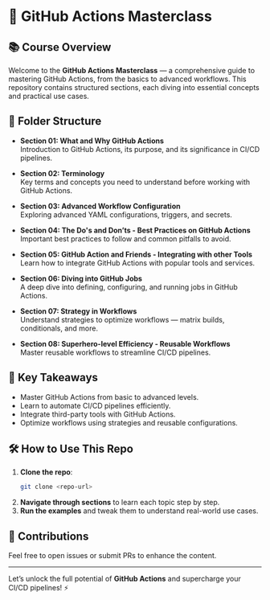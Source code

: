 # 🚀 GitHub Actions Masterclass

## 📚 Course Overview

Welcome to the **GitHub Actions Masterclass** — a comprehensive guide to mastering GitHub Actions, from the basics to advanced workflows. This repository contains structured sections, each diving into essential concepts and practical use cases.

## 📁 Folder Structure

- **Section 01: What and Why GitHub Actions**  
  Introduction to GitHub Actions, its purpose, and its significance in CI/CD pipelines.
  
- **Section 02: Terminology**  
  Key terms and concepts you need to understand before working with GitHub Actions.
  
- **Section 03: Advanced Workflow Configuration**  
  Exploring advanced YAML configurations, triggers, and secrets.
  
- **Section 04: The Do's and Don’ts - Best Practices on GitHub Actions**  
  Important best practices to follow and common pitfalls to avoid.
  
- **Section 05: GitHub Action and Friends - Integrating with other Tools**  
  Learn how to integrate GitHub Actions with popular tools and services.
  
- **Section 06: Diving into GitHub Jobs**  
  A deep dive into defining, configuring, and running jobs in GitHub Actions.
  
- **Section 07: Strategy in Workflows**  
  Understand strategies to optimize workflows — matrix builds, conditionals, and more.
  
- **Section 08: Superhero-level Efficiency - Reusable Workflows**  
  Master reusable workflows to streamline CI/CD pipelines.

## 🚀 Key Takeaways

- Master GitHub Actions from basic to advanced levels.
- Learn to automate CI/CD pipelines efficiently.
- Integrate third-party tools with GitHub Actions.
- Optimize workflows using strategies and reusable configurations.

## 🛠️ How to Use This Repo

1. **Clone the repo**:
   ```bash
   git clone <repo-url>
   ```
2. **Navigate through sections** to learn each topic step by step.
3. **Run the examples** and tweak them to understand real-world use cases.

## 🤝 Contributions

Feel free to open issues or submit PRs to enhance the content.

---

Let’s unlock the full potential of **GitHub Actions** and supercharge your CI/CD pipelines! ⚡